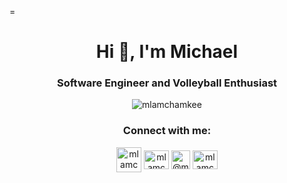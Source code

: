 =<h1 align="center">Hi 👋, I'm Michael</h1>
<h3 align="center">Software Engineer and Volleyball Enthusiast</h3>

<p align="center"> <img src="https://komarev.com/ghpvc/?username=mlamchamkee&label=Profile%20views&color=0e75b6&style=flat" alt="mlamchamkee" /> </p>

<h3 align="center">Connect with me:</h3>
<div align="center">

<a href="mailto:mlamchamkee@gmail.com" target="blank"><img align="center" src="https://img.icons8.com/fluency/512/apple-mail.png" alt="mlamchamkee" height="40" width="40" /></a>
<a href="https://linkedin.com/in/mlamchamkee" target="_blank"><img align="center" src="https://raw.githubusercontent.com/rahuldkjain/github-profile-readme-generator/master/src/images/icons/Social/linked-in-alt.svg" alt="mlamchamkee" height="30" width="40" /></a>
<a href="https://medium.com/@mlamchamkee" target="_blank"><img align="center" src="https://miro.medium.com/max/1400/1*psYl0y9DUzZWtHzFJLIvTw.png" alt="@mlamchamkee" height="30" width="30" /></a>
<a href="https://leetcode.com/mlamchamkee/" target="_blank"><img align="center" src="https://raw.githubusercontent.com/rahuldkjain/github-profile-readme-generator/master/src/images/icons/Social/leet-code.svg" alt="mlamchamkee" height="30" width="40" /></a>
</div>
